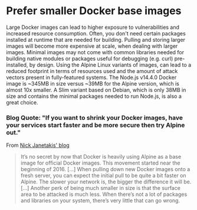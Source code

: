 # Prefer smaller Docker base images

Large Docker images can lead to higher exposure to vulnerabilities and increased resource consumption. Often, you don't need certain packages installed at runtime that are needed for building.
Pulling and storing larger images will become more expensive at scale, when dealing with larger images. Minimal images may not come with common libraries needed for building native modules or packages
useful for debugging (e.g. curl) pre-installed, by design. Using the Alpine Linux variants of images, can lead to a reduced footprint in terms of resources used and the amount of attack vectors
present in fully-featured systems. The Node.js v14.4.0 Docker image is ~345MB in size versus ~39MB for the Alpine version, which is almost 10x smaller. A Slim variant based on Debian, which is only 38MB in size and contains the minimal
packages needed to run Node.js, is also a great choice.

### Blog Quote: "If you want to shrink your Docker images, have your services start faster and be more secure then try Alpine out."

From [Nick Janetakis' blog](https://nickjanetakis.com/blog/the-3-biggest-wins-when-using-alpine-as-a-base-docker-image)

> It’s no secret by now that Docker is heavily using Alpine as a base image for official Docker images. This movement started near the beginning of 2016. [...]
  When pulling down new Docker images onto a fresh server, you can expect the initial pull to be quite a bit faster on Alpine. The slower your network is, the bigger the difference it will be. [...] Another perk of being much smaller in size is that the surface area to be attacked is much less. When there’s not a lot of packages and libraries on your system, there’s very little that can go wrong.
